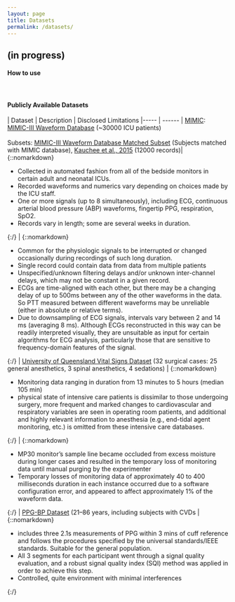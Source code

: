 ```yaml
---
layout: page
title: Datasets
permalink: /datasets/
---
```


<h2> (in progress) </h2>

<h4> How to use </h4>

<br>
<h4> Publicly Available Datasets </h4>

| Dataset | Description | Disclosed Limitations 
|----- | ------ 
| [MIMIC](https://www.nature.com/articles/sdata201635): [MIMIC-III Waveform Database](https://physionet.org/content/mimic3wdb/1.0/) (~30000 ICU patients) <br> <br> Subsets: [MIMIC-III Waveform Database Matched Subset](https://physionet.org/content/mimic3wdb-matched/1.0/) (Subjects matched with MIMIC database), [Kauchee et al., 2015](https://archive.ics.uci.edu/ml/datasets/Cuff-Less+Blood+Pressure+Estimation) (12000 records)| {::nomarkdown}<ul><li> Collected in automated fashion from all of the bedside monitors in certain adult and neonatal ICUs. </li> <li> Recorded waveforms and numerics vary depending on choices made by the ICU staff. </li> <li> One or more signals (up to 8 simultaneously), including ECG, continuous arterial blood pressure (ABP) waveforms, fingertip PPG, respiration, SpO2. </li> <li> Records vary in length; some are several weeks in duration. </li> </ul>{:/} | {::nomarkdown}<ul> <li> Common for the physiologic signals to be interrupted or changed occasionally during recordings of such long duration. </li> <li>Single record could contain data from data from multiple patients </li> <li> Unspecified/unknown filtering delays and/or unknown inter-channel delays, which may not be constant in a given record. </li> <li> ECGs are time-aligned with each other, but there may be a changing delay of up to 500ms between any of the other waveforms in the data. So PTT measured between different waveforms may be unreliable (either in absolute or relative terms). </li> <li> Due to downsampling of ECG signals, intervals vary between 2 and 14 ms (averaging 8 ms). Although ECGs reconstructed in this way can be readily interpreted visually, they are unsuitable as input for certain algorithms for ECG analysis, particularly those that are sensitive to frequency-domain features of the signal.</li> </ul>{:/}
| [University of Queensland Vital Signs Dataset](https://journals.lww.com/anesthesia-analgesia/Fulltext/2012/03000/University_of_Queensland_Vital_Signs_Dataset_.15.aspx) (32 surgical cases: 25 general anesthetics, 3 spinal anesthetics, 4 sedations) | {::nomarkdown}<ul><li>Monitoring data ranging in duration from 13 minutes to 5 hours (median 105 min) </li> <li> physical state of intensive care patients is dissimilar to those undergoing surgery, more frequent and marked changes to cardiovascular and respiratory variables are seen in operating room patients, and additional and highly relevant information to anesthesia (e.g., end-tidal agent monitoring, etc.) is omitted from these intensive care databases. </li> </ul>{:/} | {::nomarkdown}<ul><li> MP30 monitor’s sample line became occluded from excess moisture during longer cases and resulted in the temporary loss of monitoring data until manual purging by the experimenter </li> <li> Temporary losses of monitoring data of approximately 40 to 400 milliseconds duration in each instance occurred due to a software configuration error, and appeared to affect approximately 1% of the waveform data. </li></ul>{:/}
| [PPG-BP Dataset](https://www.nature.com/articles/sdata201820) (21–86 years, including subjects with CVDs | {::nomarkdown}<ul><li>includes three  2.1s measurements of PPG within 3 mins of cuff reference and follows the procedures specified by the universal standards/IEEE standards. Suitable for the general population. </li> <li> All 3 segments for each participant went through a signal quality evaluation, and a robust signal quality index (SQI) method was applied in order to achieve this step. </li> <li> Controlled, quite environment with minimal interferences </li> </ul> {:/}


